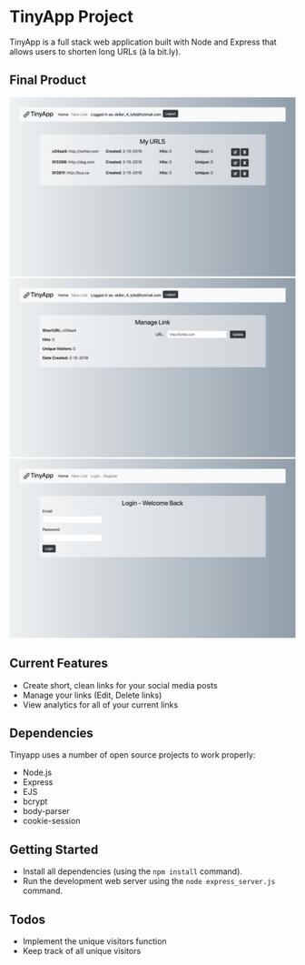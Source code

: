 # TinyApp Project

  TinyApp is a full stack web application built with Node and Express that allows users to shorten long URLs (à la bit.ly).

## Final Product

!["Screenshot of URLs page"](https://github.com/mvlhotra/TinyApp/blob/master/screens/main_page.png)
!["Screenshot of Link Maintenance page"](https://github.com/mvlhotra/TinyApp/blob/master/screens/Link_Maintenance.png)
!["Screenshot of Login page"](https://github.com/mvlhotra/TinyApp/blob/master/screens/Login.png)


## Current Features
  - Create short, clean links for your social media posts
  - Manage your links (Edit, Delete links)
  - View analytics for all of your current links

## Dependencies
Tinyapp uses a number of open source projects to work properly:
- Node.js
- Express
- EJS
- bcrypt
- body-parser
- cookie-session

## Getting Started

- Install all dependencies (using the `npm install` command).
- Run the development web server using the `node express_server.js` command.

## Todos
- Implement the unique visitors function
- Keep track of all unique visitors

